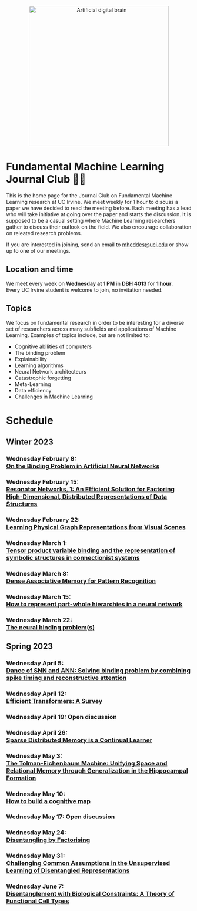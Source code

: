 <div align="center">
    <img width="380px" alt="Artificial digital brain" src="https://raw.githubusercontent.com/mikeheddes/fundamental-ai-jounal-club/main/digital-artificial-brain.png" />
</div>

# Fundamental Machine Learning Journal Club 🤖📖

This is the home page for the Journal Club on Fundamental Machine Learning research at UC Irvine. We meet weekly for 1 hour to discuss a paper we have decided to read the meeting before. Each meeting has a lead who will take initiative at going over the paper and starts the discussion. It is supposed to be a casual setting where Machine Learning researchers gather to discuss their outlook on the field. We also encourage collaboration on releated research problems.

If you are interested in joining, send an email to [mheddes@uci.edu](mailto:mheddes@uci.edu) or show up to one of our meetings.

## Location and time

We meet every week on **Wednesday at 1 PM** in **DBH 4013** for **1 hour**.<br/>
Every UC Irvine student is welcome to join, no invitation needed.

## Topics

We focus on fundamental research in order to be interesting for a diverse set of researchers across many subfields and applications of Machine Learning. Examples of topics include, but are not limited to:

- Cognitive abilities of computers
- The binding problem
- Explainability
- Learning algorithms
- Neural Network architecteurs
- Catastrophic forgetting
- Meta-Learning
- Data efficiency
- Challenges in Machine Learning

# Schedule

## Winter 2023

### Wednesday February 8: <br/>[On the Binding Problem in Artificial Neural Networks](https://arxiv.org/abs/2012.05208)

### Wednesday February 15: <br/>[Resonator Networks, 1: An Efficient Solution for Factoring High-Dimensional, Distributed Representations of Data Structures](https://par.nsf.gov/servlets/purl/10294577)

### Wednesday February 22: <br/>[Learning Physical Graph Representations from Visual Scenes](https://proceedings.neurips.cc/paper/2020/hash/4324e8d0d37b110ee1a4f1633ac52df5-Abstract.html)

### Wednesday March 1: <br/>[Tensor product variable binding and the representation of symbolic structures in connectionist systems](https://www.sciencedirect.com/science/article/pii/000437029090007M)

### Wednesday March 8: <br/>[Dense Associative Memory for Pattern Recognition](https://papers.nips.cc/paper/2016/hash/eaae339c4d89fc102edd9dbdb6a28915-Abstract.html)

### Wednesday March 15: <br/>[How to represent part-whole hierarchies in a neural network](https://arxiv.org/abs/2102.12627)

### Wednesday March 22: <br/>[The neural binding problem(s)](https://www.ncbi.nlm.nih.gov/pmc/articles/PMC3538094/)

## Spring 2023

### Wednesday April 5: <br/>[Dance of SNN and ANN: Solving binding problem by combining spike timing and reconstructive attention](https://openreview.net/forum?id=-yiZR4_Xhh)

### Wednesday April 12: <br/>[Efficient Transformers: A Survey](https://dl.acm.org/doi/full/10.1145/3530811)

### Wednesday April 19: Open discussion

### Wednesday April 26: <br/>[Sparse Distributed Memory is a Continual Learner ](https://openreview.net/forum?id=JknGeelZJpHP)

### Wednesday May 3: <br/>[The Tolman-Eichenbaum Machine: Unifying Space and Relational Memory through Generalization in the Hippocampal Formation](https://www.sciencedirect.com/science/article/pii/S009286742031388X)

### Wednesday May 10: <br/>[How to build a cognitive map](https://www.nature.com/articles/s41593-022-01153-y) 

### Wednesday May 17: Open discussion

### Wednesday May 24: <br/>[Disentangling by Factorising](http://proceedings.mlr.press/v80/kim18b.html)

### Wednesday May 31: <br/>[Challenging Common Assumptions in the Unsupervised Learning of Disentangled Representations](https://proceedings.mlr.press/v97/locatello19a.html)

### Wednesday June 7: <br/>[Disentanglement with Biological Constraints: A Theory of Functional Cell Types](https://openreview.net/forum?id=9Z_GfhZnGH)
